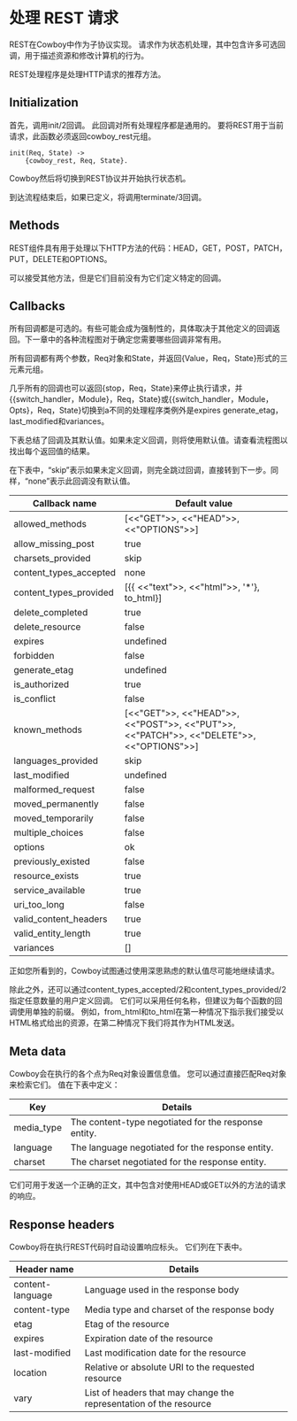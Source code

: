 # 处理 REST 请求

REST在Cowboy中作为子协议实现。 请求作为状态机处理，其中包含许多可选回调，用于描述资源和修改计算机的行为。

REST处理程序是处理HTTP请求的推荐方法。

## Initialization

首先，调用init/2回调。 此回调对所有处理程序都是通用的。 要将REST用于当前请求，此函数必须返回cowboy_rest元组。
```
init(Req, State) ->
    {cowboy_rest, Req, State}.
```

Cowboy然后将切换到REST协议并开始执行状态机。

到达流程结束后，如果已定义，将调用terminate/3回调。

## Methods

REST组件具有用于处理以下HTTP方法的代码：HEAD，GET，POST，PATCH，PUT，DELETE和OPTIONS。

可以接受其他方法，但是它们目前没有为它们定义特定的回调。

## Callbacks

所有回调都是可选的。有些可能会成为强制性的，具体取决于其他定义的回调返回。下一章中的各种流程图对于确定您需要哪些回调非常有用。

所有回调都有两个参数，Req对象和State，并返回{Value，Req，State}形式的三元素元组。

几乎所有的回调也可以返回{stop，Req，State}来停止执行请求，并{{switch_handler，Module}，Req，State}或{{switch_handler，Module，Opts}，Req，State}切换到a不同的处理程序类例外是expires generate_etag，last_modified和variances。

下表总结了回调及其默认值。如果未定义回调，则将使用默认值。请查看流程图以找出每个返回值的结果。

在下表中，“skip”表示如果未定义回调，则完全跳过回调，直接转到下一步。同样，“none”表示此回调没有默认值。

Callback name	|Default value|
--------------------|-------
allowed_methods|	[<<"GET">>, <<"HEAD">>, <<"OPTIONS">>]|
allow_missing_post|	true|
charsets_provided|	skip|
content_types_accepted|	none
content_types_provided|	[{{ <<"text">>, <<"html">>, '*'}, to_html}]
delete_completed|	true
delete_resource	|false
expires	|undefined
forbidden|	false
generate_etag	|undefined
is_authorized	|true
is_conflict	|false
known_methods |	[<<"GET">>, <<"HEAD">>, <<"POST">>, <<"PUT">>, <<"PATCH">>, <<"DELETE">>, <<"OPTIONS">>]
languages_provided|	skip
last_modified	|undefined
malformed_request|	false
moved_permanently	|false
moved_temporarily	|false
multiple_choices	|false
options	|ok
previously_existed|false
resource_exists|true
service_available|true
uri_too_long|false
valid_content_headers|true
valid_entity_length	|true
variances	|[]

正如您所看到的，Cowboy试图通过使用深思熟虑的默认值尽可能地继续请求。

除此之外，还可以通过content_types_accepted/2和content_types_provided/2指定任意数量的用户定义回调。 它们可以采用任何名称，但建议为每个函数的回调使用单独的前缀。 例如，from_html和to_html在第一种情况下指示我们接受以HTML格式给出的资源，在第二种情况下我们将其作为HTML发送。

## Meta data

Cowboy会在执行的各个点为Req对象设置信息值。 您可以通过直接匹配Req对象来检索它们。 值在下表中定义：

 Key |	Details
|--------|--------|
media_type|	The content-type negotiated for the response entity.
language|	The language negotiated for the response entity.
charset |	The charset negotiated for the response entity.

它们可用于发送一个正确的正文，其中包含对使用HEAD或GET以外的方法的请求的响应。

## Response headers

Cowboy将在执行REST代码时自动设置响应标头。 它们列在下表中。

Header name |	Details
|--------|--------|
content-language|	Language used in the response body
content-type|	Media type and charset of the response body
etag |	Etag of the resource
expires|	Expiration date of the resource
last-modified	|Last modification date for the resource
location |	Relative or absolute URI to the requested resource
vary|	List of headers that may change the representation of the resource
